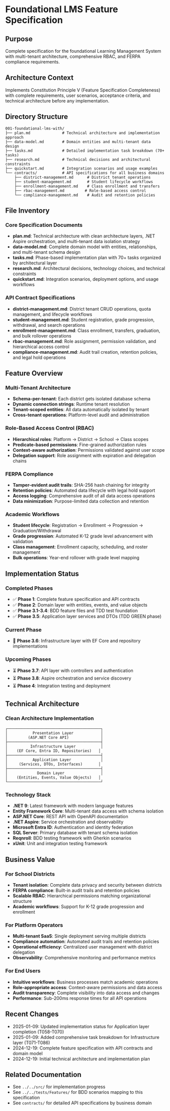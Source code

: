 # Foundational LMS Feature Specification

## Purpose
Complete specification for the foundational Learning Management System with multi-tenant architecture, comprehensive RBAC, and FERPA compliance requirements.

## Architecture Context
Implements Constitution Principle V (Feature Specification Completeness) with complete requirements, user scenarios, acceptance criteria, and technical architecture before any implementation.

## Directory Structure
```
001-foundational-lms-with/
├── plan.md              # Technical architecture and implementation approach
├── data-model.md        # Domain entities and multi-tenant data design
├── tasks.md             # Detailed implementation task breakdown (70+ tasks)
├── research.md          # Technical decisions and architectural constraints
├── quickstart.md        # Integration scenarios and usage examples
└── contracts/           # API specifications for all business domains
    ├── district-management.md      # District tenant operations
    ├── student-management.md       # Student lifecycle workflows
    ├── enrollment-management.md    # Class enrollment and transfers
    ├── rbac-management.md         # Role-based access control
    └── compliance-management.md    # Audit and retention policies
```

## File Inventory

### Core Specification Documents
- **plan.md**: Technical architecture with clean architecture layers, .NET Aspire orchestration, and multi-tenant data isolation strategy
- **data-model.md**: Complete domain model with entities, relationships, and multi-tenant schema design
- **tasks.md**: Phase-based implementation plan with 70+ tasks organized by architectural layer
- **research.md**: Architectural decisions, technology choices, and technical constraints
- **quickstart.md**: Integration scenarios, deployment options, and usage workflows

### API Contract Specifications
- **district-management.md**: District tenant CRUD operations, quota management, and lifecycle workflows
- **student-management.md**: Student registration, grade progression, withdrawal, and search operations
- **enrollment-management.md**: Class enrollment, transfers, graduation, and bulk rollover operations  
- **rbac-management.md**: Role assignment, permission validation, and hierarchical access control
- **compliance-management.md**: Audit trail creation, retention policies, and legal hold operations

## Feature Overview

### Multi-Tenant Architecture
- **Schema-per-tenant**: Each district gets isolated database schema
- **Dynamic connection strings**: Runtime tenant resolution
- **Tenant-scoped entities**: All data automatically isolated by tenant
- **Cross-tenant operations**: Platform-level audit and administration

### Role-Based Access Control (RBAC)
- **Hierarchical roles**: Platform → District → School → Class scopes
- **Predicate-based permissions**: Fine-grained authorization rules
- **Context-aware authorization**: Permissions validated against user scope
- **Delegation support**: Role assignment with expiration and delegation chains

### FERPA Compliance
- **Tamper-evident audit trails**: SHA-256 hash chaining for integrity
- **Retention policies**: Automated data lifecycle with legal hold support
- **Access logging**: Comprehensive audit of all data access operations
- **Data minimization**: Purpose-limited data collection and retention

### Academic Workflows
- **Student lifecycle**: Registration → Enrollment → Progression → Graduation/Withdrawal
- **Grade progression**: Automated K-12 grade level advancement with validation
- **Class management**: Enrollment capacity, scheduling, and roster management
- **Bulk operations**: Year-end rollover with grade level mapping

## Implementation Status

### Completed Phases
- ✅ **Phase 1**: Complete feature specification and API contracts
- ✅ **Phase 2**: Domain layer with entities, events, and value objects  
- ✅ **Phase 3.1-3.4**: BDD feature files and TDD test foundation
- ✅ **Phase 3.5**: Application layer services and DTOs (TDD GREEN phase)

### Current Phase
- 🔄 **Phase 3.6**: Infrastructure layer with EF Core and repository implementations

### Upcoming Phases
- ⏳ **Phase 3.7**: API layer with controllers and authentication
- ⏳ **Phase 3.8**: Aspire orchestration and service discovery
- ⏳ **Phase 4**: Integration testing and deployment

## Technical Architecture

### Clean Architecture Implementation
```
┌─────────────────────────────────────────┐
│           Presentation Layer            │
│         (ASP.NET Core API)              │
├─────────────────────────────────────────┤
│          Infrastructure Layer           │
│    (EF Core, Entra ID, Repositories)   │
├─────────────────────────────────────────┤  
│           Application Layer             │
│     (Services, DTOs, Interfaces)       │
├─────────────────────────────────────────┤
│             Domain Layer                │
│    (Entities, Events, Value Objects)   │
└─────────────────────────────────────────┘
```

### Technology Stack
- **.NET 9**: Latest framework with modern language features
- **Entity Framework Core**: Multi-tenant data access with schema isolation
- **ASP.NET Core**: REST API with OpenAPI documentation
- **.NET Aspire**: Service orchestration and observability
- **Microsoft Entra ID**: Authentication and identity federation
- **SQL Server**: Primary database with tenant schema isolation
- **Reqnroll**: BDD testing framework with Gherkin scenarios
- **xUnit**: Unit and integration testing framework

## Business Value

### For School Districts
- **Tenant isolation**: Complete data privacy and security between districts
- **FERPA compliance**: Built-in audit trails and retention policies
- **Scalable RBAC**: Hierarchical permissions matching organizational structure
- **Academic workflows**: Support for K-12 grade progression and enrollment

### For Platform Operators  
- **Multi-tenant SaaS**: Single deployment serving multiple districts
- **Compliance automation**: Automated audit trails and retention policies
- **Operational efficiency**: Centralized user management with district delegation
- **Observability**: Comprehensive monitoring and performance metrics

### For End Users
- **Intuitive workflows**: Business processes match academic operations
- **Role-appropriate access**: Context-aware permissions and data access
- **Audit transparency**: Complete visibility into data access and changes
- **Performance**: Sub-200ms response times for all API operations

## Recent Changes
- 2025-01-09: Updated implementation status for Application layer completion (T058-T070)
- 2025-01-09: Added comprehensive task breakdown for Infrastructure layer (T071-T086)
- 2024-12-19: Complete feature specification with API contracts and domain model
- 2024-12-19: Initial technical architecture and implementation plan

## Related Documentation
- See `../../src/` for implementation progress
- See `../../tests/Features/` for BDD scenarios mapping to this specification
- See `contracts/` for detailed API specifications by business domain